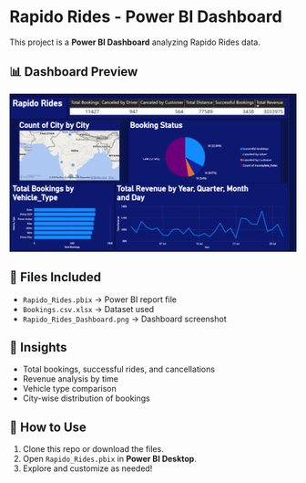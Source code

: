 # Rapido Rides - Power BI Dashboard

This project is a **Power BI Dashboard** analyzing Rapido Rides data.

## 📊 Dashboard Preview
![Rapido Rides Dashboard](rapido_rides_dashboard.png)

## 📂 Files Included
- `Rapido_Rides.pbix` → Power BI report file
- `Bookings.csv.xlsx` → Dataset used
- `Rapido_Rides_Dashboard.png` → Dashboard screenshot

## 🔎 Insights
- Total bookings, successful rides, and cancellations
- Revenue analysis by time
- Vehicle type comparison
- City-wise distribution of bookings

## 🚀 How to Use
1. Clone this repo or download the files.
2. Open `Rapido_Rides.pbix` in **Power BI Desktop**.
3. Explore and customize as needed!
